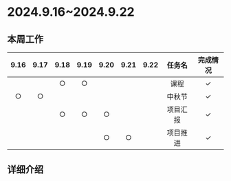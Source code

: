 # 2024.9.16~2024.9.22
## 本周工作

| 9.16 | 9.17 | 9.18 | 9.19 | 9.20 | 9.21 | 9.22 | 任务名 | 完成情况 |
| :--: | :--: | :--: | :--: | :--: | :--: | :--: | :---: | :-----: |
|  |  | $\bigcirc$ | $\bigcirc$ |  |  |  | 课程 | $\checkmark$ |
| $\bigcirc$ | $\bigcirc$ |  |  |  |  |  | 中秋节 | $\checkmark$ |
|  |  | $\bigcirc$ | $\bigcirc$ | $\bigcirc$ |  |  | 项目汇报 | $\checkmark$ |
|  |  |  |  | $\bigcirc$ | $\bigcirc$ |  | 项目推进 | $\checkmark$ |

## 详细介绍